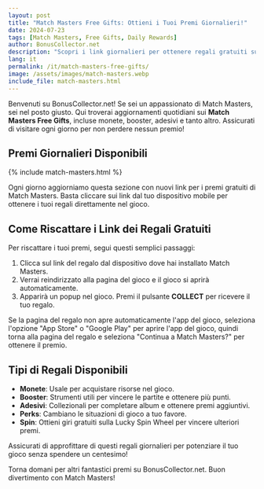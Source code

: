 ```yaml
---
layout: post
title: "Match Masters Free Gifts: Ottieni i Tuoi Premi Giornalieri!"
date: 2024-07-23
tags: [Match Masters, Free Gifts, Daily Rewards]
author: BonusCollector.net
description: "Scopri i link giornalieri per ottenere regali gratuiti su Match Masters. Aggiornamenti quotidiani sui premi in monete, booster e altro."
lang: it
permalink: /it/match-masters-free-gifts/
image: /assets/images/match-masters.webp
include_file: match-masters.html
---
```


Benvenuti su BonusCollector.net! Se sei un appassionato di Match Masters, sei nel posto giusto. Qui troverai aggiornamenti quotidiani sui **Match Masters Free Gifts**, incluse monete, booster, adesivi e tanto altro. Assicurati di visitare ogni giorno per non perdere nessun premio!

## Premi Giornalieri Disponibili

{% include match-masters.html %}

Ogni giorno aggiorniamo questa sezione con nuovi link per i premi gratuiti di Match Masters. Basta cliccare sui link dal tuo dispositivo mobile per ottenere i tuoi regali direttamente nel gioco.

## Come Riscattare i Link dei Regali Gratuiti

Per riscattare i tuoi premi, segui questi semplici passaggi:
1. Clicca sul link del regalo dal dispositivo dove hai installato Match Masters.
2. Verrai reindirizzato alla pagina del gioco e il gioco si aprirà automaticamente.
3. Apparirà un popup nel gioco. Premi il pulsante **COLLECT** per ricevere il tuo regalo.

Se la pagina del regalo non apre automaticamente l'app del gioco, seleziona l'opzione "App Store" o "Google Play" per aprire l'app del gioco, quindi torna alla pagina del regalo e seleziona "Continua a Match Masters?" per ottenere il premio.

## Tipi di Regali Disponibili

- **Monete**: Usale per acquistare risorse nel gioco.
- **Booster**: Strumenti utili per vincere le partite e ottenere più punti.
- **Adesivi**: Collezionali per completare album e ottenere premi aggiuntivi.
- **Perks**: Cambiano le situazioni di gioco a tuo favore.
- **Spin**: Ottieni giri gratuiti sulla Lucky Spin Wheel per vincere ulteriori premi.

Assicurati di approfittare di questi regali giornalieri per potenziare il tuo gioco senza spendere un centesimo!

Torna domani per altri fantastici premi su BonusCollector.net. Buon divertimento con Match Masters!